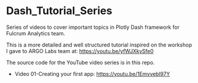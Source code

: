 # Dash_Tutorial_Series
Series of videos to cover important topics in Plotly Dash framework for Fulcrum Analytics team.

This is a more detailed and well structured tutorial inspired on the workshop I gave to ARGO Labs team at: https://youtu.be/yfWJXkySfe0

The source code for the YouTube video series is in this repo.
- Video 01-Creating your first app: https://youtu.be/1EmvvebI97Y
